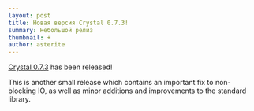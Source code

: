 ```yaml
---
layout: post
title: Новая версия Crystal 0.7.3!
summary: Небольшой релиз
thumbnail: +
author: asterite
---
```


[Crystal 0.7.3](https://github.com/manastech/crystal/releases/tag/0.7.3) has been released!

This is another small release which contains an important fix to non-blocking IO,
as well as minor additions and improvements to the standard library.
